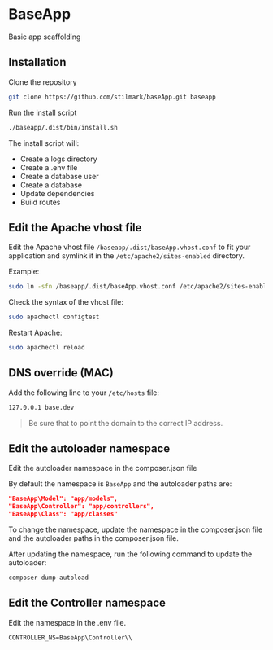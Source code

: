 # BaseApp
Basic app scaffolding

## Installation

Clone the repository
```bash
git clone https://github.com/stilmark/baseApp.git baseapp
```

Run the install script
```bash
./baseapp/.dist/bin/install.sh
```

The install script will:
- Create a logs directory
- Create a .env file
- Create a database user
- Create a database
- Update dependencies
- Build routes

## Edit the Apache vhost file 

Edit the Apache vhost file `/baseapp/.dist/baseApp.vhost.conf` to fit your application and symlink it in the `/etc/apache2/sites-enabled` directory.

Example:
```bash
sudo ln -sfn /baseapp/.dist/baseApp.vhost.conf /etc/apache2/sites-enabled/baseApp.vhost.conf
```

Check the syntax of the vhost file:
```bash
sudo apachectl configtest
```

Restart Apache:
```bash
sudo apachectl reload
```

## DNS override (MAC)

Add the following line to your `/etc/hosts` file:
```bash
127.0.0.1 base.dev
```

> Be sure that to point the domain to the correct IP address.

## Edit the autoloader namespace
Edit the autoloader namespace in the composer.json file

By default the namespace is `BaseApp` and the autoloader paths are:

```json
"BaseApp\Model": "app/models",
"BaseApp\Controller": "app/controllers",
"BaseApp\Class": "app/classes"
```

To change the namespace, update the namespace in the composer.json file and the autoloader paths in the composer.json file.

After updating the namespace, run the following command to update the autoloader:
```bash
composer dump-autoload
```

## Edit the Controller namespace

Edit the namespace in the .env file.

```env
CONTROLLER_NS=BaseApp\Controller\\
```

